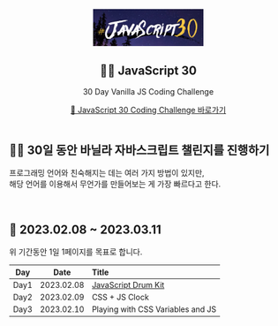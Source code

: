 <div align="center">
  <img width="200px;" src="./images/javascript_30.png"/>
</div>
<h2 align="center">💪🏻 JavaScript 30</h2>
<p align="center">30 Day Vanilla JS Coding Challenge</p>
<div align="center">
    <a href="https://javascript30.com/">🔗 JavaScript 30 Coding Challenge 바로가기</a>
</div>

<br>

## 💪🏻 30일 동안 바닐라 자바스크립트 챌린지를 진행하기
프로그래밍 언어와 친숙해지는 데는 여러 가지 방법이 있지만,     
해당 언어를 이용해서 무언가를 만들어보는 게 가장 빠르다고 한다.

<br>

## 📆 2023.02.08 ~ 2023.03.11
위 기간동안 1일 1페이지를 목표로 합니다.

Day | Date | Title
:---:|:---:|:-----|
Day1 | 2023.02.08 | [JavaScript Drum Kit](https://github.com/mireyhgnay/javascript-30-days/tree/main/Day1)
Day2 | 2023.02.09 | CSS + JS Clock
Day3 | 2023.02.10 | Playing with CSS Variables and JS